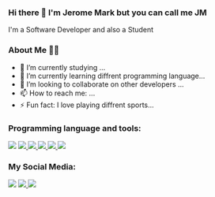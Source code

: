 ### Hi there 👋 I'm Jerome Mark but you can call me JM 
   I'm a Software Developer and also a Student

### About Me 🙋‍♂️
- 🔭 I’m currently studying ...
- 🌱 I’m currently learning diffrent programming language...
- 👯 I’m looking to collaborate on other developers ...
- 📫 How to reach me: ...
- ⚡ Fun fact: I love playing diffrent sports...

### Programming language and tools:

<p align="left"> 
	<a href="https://www.python.org/" target="_blank"> <img src="https://img.icons8.com/color/48/000000/python--v1.png"/></a>
	<a href="https://www.java.com" target="_blank"> <img src="https://img.icons8.com/color/48/000000/java-coffee-cup-logo.png"/> </a>
	<a href="https://developer.android.com/" target="_blank"> <img src="https://img.icons8.com/color/48/000000/android-studio--v3.png"/> </a>
	<a href="https://docs.microsoft.com/en-us/dotnet/csharp/programming-guide/interop/example-com-class" target="_blank"> <img src="https://img.icons8.com/color/48/000000/c-sharp-logo.png"/> </a>
   	<a href="https://www.mysql.com/" target="_blank"> <img src="https://img.icons8.com/fluent/50/000000/mysql-logo.png"/> </a> 
   	<a href="https://git-scm.com/" target="_blank"> <img src="https://img.icons8.com/color/48/000000/git.png"/> </a> 

</p>

### My Social Media:

<p align="left"> 
	<a href="https://www.facebook.com/jeromemark.garciamarinas" target="_blank"> <img src="https://img.icons8.com/color/48/000000/facebook-new.png"/></a>
	<a href="https://l.facebook.com/l.php?u=https%3A%2F%2Fvt.tiktok.com%2FZSetruW4J%2F%3Ffbclid%3DIwAR3zx8_pYldi3NE6fX_mzc4STzie7ib4pJXUDIe2HhDUB1ew0Fs_QtFArQg&h=AT10vP2g3-hVRsEEIcA1YTMQYgHVw7ecVTWh1ykMMdRwnS44WRrzcpNi69e1hiFYqNUHqSNHiUnqDTz98YNpYD3lw5MV1HYHQn8JJjEKu7FJScRUMeuUuYZHcmDRYXT4nh6hOg" target="_blank"> <img src="https://img.icons8.com/color/48/000000/tiktok--v1.png"/> </a>
   	<a href="https://www.instagram.com/jeromemarkgarciam/" target="_blank"> <img src="https://img.icons8.com/color/48/000000/instagram-new--v1.png"/> </a> 

</p>

